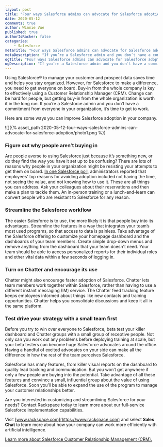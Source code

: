 ```yaml
---
layout: post
title: "Four ways Salesforce admins can advocate for Salesforce adoption"
date: 2020-05-12
comments: true
author: Winnie Vue
published: true
authorIsRacker: false
categories:
    - Salesforce
metaTitle: "Four ways Salesforce admins can advocate for Salesforce adoption"
metaDescription: "If you’re a Salesforce admin and you don’t have a commitment from everyone in your organization, it’s time to get to work."
ogTitle: "Four ways Salesforce admins can advocate for Salesforce adoption"
ogDescription: "If you’re a Salesforce admin and you don’t have a commitment from everyone in your organization, it’s time to get to work."
---
```


Using Salesforce&reg; to manage your customer and prospect data saves time and helps you stay organized. However, for Salesforce to make a difference, you need to get everyone on board. Buy-in from the whole company is key to effectively using a Customer Relationship Manager (CRM). Change can be hard for people, but getting buy-in from the whole organization is worth it in the long run. If you’re a Salesforce admin and you don’t have a commitment from everyone in your organization, it’s time to get to work.

Here are some ways you can improve Salesforce adoption in your company.

<!--more-->

![]({% asset_path 2020-05-12-four-ways-salesforce-admins-can-advocate-for-salesforce-adoption/photo1.png %})

### Figure out why people aren’t buying in

Are people averse to using Salesforce just because it’s something new, or do they find the way you have it set up to be confusing? There are lots of reasons why people in your organization might be resisting your attempts to get them on board. [In one Salesforce poll](https://admin.salesforce.com/blog/2018/tips-resources-adoption-awesome-admin-community), administrators reported that employees' top reasons for avoiding adoption included not having the time, not seeing the value, and not knowing how to use it. These are all things you can address. Ask your colleagues about their reservations and then make a plan to tackle them. An in-person training or a lunch-and-learn can convert people who are resistant to Salesforce for any reason.

### Streamline the Salesforce workflow

The easier Salesforce is to use, the more likely it is that people buy into its advantages. Streamline the features in a way that integrates your team’s most used programs, so that access to data is painless. Take advantage of the Salesforce  offering to customize your homepage dashboard and the dashboards of your team members. Create simple drop-down menus and remove anything from the dashboard that your team doesn't need. Your team should be able to access personalized reports for their individual roles and other vital data within a few seconds of logging in.

### Turn on Chatter and encourage its use

Chatter might also encourage faster adoption of Salesforce. Chatter lets team members work together within Salesforce, rather than having to use a different instant messaging (IM) service. The Chatter feed tracking feature keeps employees informed about things like new contacts and training opportunities. Chatter helps you consolidate discussions and keep it all in the same platform.


### Test drive your strategy with a small team first

Before you try to win over everyone to Salesforce, beta test your killer dashboard and Chatter groups with a small group of receptive people. Not only can you work out any problems before deploying training at scale, but your beta testers can become huge Salesforce advocates around the office. Having a handful of excited advocates on your side can make all the difference in how the rest of the team perceives Salesforce.

Salesforce has many features, from killer visual reports on the dashboard to quality lead tracking and communication. But you won’t get anywhere if only a few people are buying into the potential. Take advantage of all these features and convince a small, influential group about the value of using Salesforce. Soon you’ll be able to expand the use of the program to manage your customer relationships better.

Are you interested in customizing and streamlining Salesforce for your needs? Contact Rackspace today to learn more about our full-service Salesforce implementation capabilities.

Visit [www.rackspace.com](https://www.rackspace.com) and select **Sales Chat** to learn more about how your company can work more efficiently with artificial intelligence.

<a class="cta teal" id="cta" href="https://www.rackspace.com/salesforce">Learn more about Salesforce Customer Relationship Management (CRM).</a>
